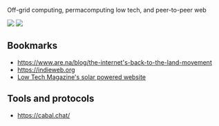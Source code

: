 Off-grid computing, permacomputing low tech, and peer-to-peer web

![](img/button.gif)
![](img/mmx_button.gif)

## Bookmarks

- https://www.are.na/blog/the-internet's-back-to-the-land-movement
- https://indieweb.org
- [Low Tech Magazine's solar powered website](https://solar.lowtechmagazine.com/)

## Tools and protocols

- https://cabal.chat/
